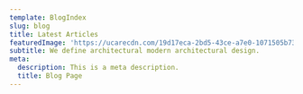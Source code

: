 ```yaml
---
template: BlogIndex
slug: blog
title: Latest Articles
featuredImage: 'https://ucarecdn.com/19d17eca-2bd5-43ce-a7e0-1071505b73c1/'
subtitle: We define architectural modern architectural design.
meta:
  description: This is a meta description.
  title: Blog Page
---
```


